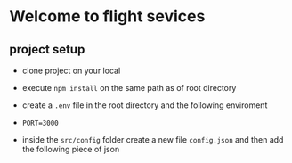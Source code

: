# Welcome to flight sevices

## project setup

- clone project on your local
- execute `npm install` on the same path as of root directory
- create a `.env` file in the root directory and the following enviroment
- `PORT=3000`

- inside the `src/config` folder create a new file `config.json` and then add
the following piece of json

